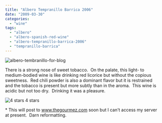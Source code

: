 ```yaml
---
title: "Albero Tempranillo Barrica 2006"
date: "2009-03-30"
categories:
  - "wine"
tags:
  - "albero"
  - "albero-spanish-red-wine"
  - "albero-tempranillo-barrica-2006"
  - "tempranillo-barrica"
---
```


![albero-tembranillo-for-blog](http://www.rebeccagomezfarrell.com/wp-content/uploads/2009/03/albero-tembranillo-for-blog-300x200.jpg "albero-tembranillo-for-blog")

There is a strong nose of sweet tobacco.  On the palate, this light- to medium-bodied wine is like drinking red licorice but without the copious sweetness.  Red chili powder is also a dominant flavor but it is restrained and the tobacco is present but more subtly than in the aroma.  This wine is acidic but not too dry.  Drinking it was a pleasure.




<div class="caption">

![4 stars](http://www.rebeccagomezfarrell.com/wp-content/uploads/2009/02/rating_truffle1.gif "rating_truffle1") 4 stars</div>


\* This will post to www.thegourmez.com soon but I can't access my server at present.  Darn reformatting.
